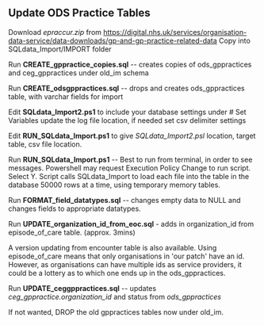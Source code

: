 ## Update ODS Practice Tables

Download *epraccur.zip* from
https://digital.nhs.uk/services/organisation-data-service/data-downloads/gp-and-gp-practice-related-data
Copy into SQLdata_Import/IMPORT folder

Run **CREATE_gppractice_copies.sql** -- creates copies of ods_gppractices and ceg_gppractices under old_im schema

Run **CREATE_odsgppractices.sql** -- drops and creates ods_gppractices table, with varchar fields for import

Edit **SQLdata_Import2.ps1** to include your database settings under # Set Variables
update the log file location, 
if needed set csv delimiter settings

Edit **RUN_SQLdata_Import.ps1** to give *SQLdata_Import2.psl* location, target table, csv file location.

Run **RUN_SQLdata_Import.ps1** -- Best to run from terminal, in order to see messages. Powershell may request Execution Policy Change to run script. Select Y.
Script calls SQLdata_Import to load each file into the table in the database 50000 rows at a time, using temporary memory tables.

Run **FORMAT_field_datatypes.sql** -- changes empty data to NULL and changes fields to appropriate datatypes.

Run **UPDATE_organization_id_from_eoc.sql** - adds in organization_id from episode_of_care table. (approx. 3mins)

A version updating from encounter table is also available.  Using episode_of_care means that only organisations in 'our patch' have an id. However, as organisations can have multiple ids as service providers, it could be a lottery as to which one ends up in the ods_gppractices.

Run **UPDATE_ceggppractices.sql** -- updates *ceg_gppractice.organization_id* and status from *ods_gppractices*

If not wanted, DROP the old gppractices tables now under old_im.
